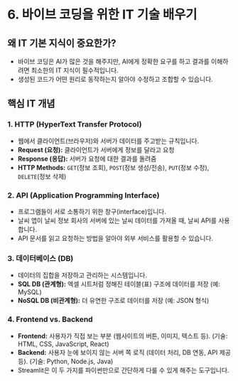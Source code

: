 
# 6. 바이브 코딩을 위한 IT 기술 배우기

## 왜 IT 기본 지식이 중요한가?
- 바이브 코딩은 AI가 많은 것을 해주지만, AI에게 정확한 요구를 하고 결과를 이해하려면 최소한의 IT 지식이 필수적입니다.
- 생성된 코드가 어떤 원리로 동작하는지 알아야 수정하고 조합할 수 있습니다.

## 핵심 IT 개념
### 1. HTTP (HyperText Transfer Protocol)
- 웹에서 클라이언트(브라우저)와 서버가 데이터를 주고받는 규칙입니다.
- **Request (요청):** 클라이언트가 서버에게 정보를 달라고 요청
- **Response (응답):** 서버가 요청에 대한 결과를 돌려줌
- **HTTP Methods:** `GET`(정보 조회), `POST`(정보 생성/전송), `PUT`(정보 수정), `DELETE`(정보 삭제)

### 2. API (Application Programming Interface)
- 프로그램들이 서로 소통하기 위한 창구(interface)입니다.
- 날씨 앱이 날씨 정보 회사의 서버에 있는 날씨 데이터를 가져올 때, 날씨 API를 사용합니다.
- API 문서를 읽고 요청하는 방법을 알아야 외부 서비스를 활용할 수 있습니다.

### 3. 데이터베이스 (DB)
- 데이터의 집합을 저장하고 관리하는 시스템입니다.
- **SQL DB (관계형):** 엑셀 시트처럼 정해진 테이블(표) 구조에 데이터를 저장 (예: MySQL)
- **NoSQL DB (비관계형):** 더 유연한 구조로 데이터를 저장 (예: JSON 형식)

### 4. Frontend vs. Backend
- **Frontend:** 사용자가 직접 보는 부분 (웹사이트의 버튼, 이미지, 텍스트 등). (기술: HTML, CSS, JavaScript, React)
- **Backend:** 사용자 눈에 보이지 않는 서버 쪽 로직 (데이터 처리, DB 연동, API 제공 등). (기술: Python, Node.js, Java)
- Streamlit은 이 두 가지를 파이썬만으로 간단하게 다룰 수 있게 해주는 도구입니다.

